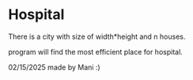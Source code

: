 # Hospital

There is a city with size of width*height and n houses.

program will find the most efficient place for hospital.

02/15/2025
made by Mani :)
